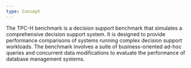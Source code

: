 ```yaml
---
type: Concept
---
```


The TPC-H benchmark is a decision support benchmark that simulates a comprehensive decision support system. It is designed to provide performance comparisons of systems running complex decision support workloads. The benchmark involves a suite of business-oriented ad-hoc queries and concurrent data modifications to evaluate the performance of database management systems.